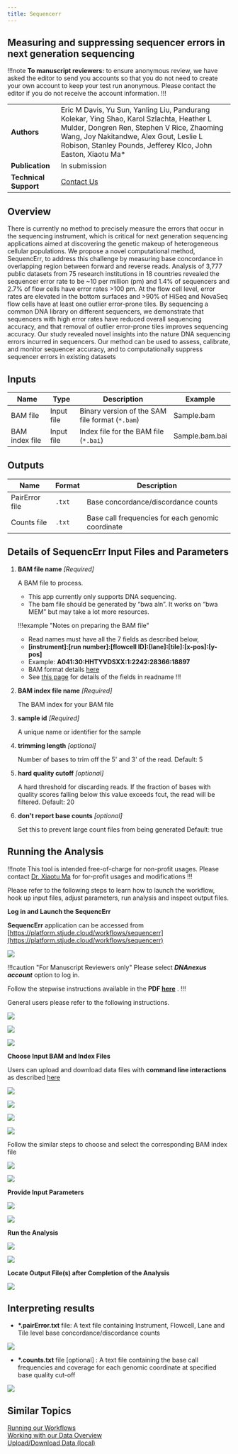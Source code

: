 ```yaml
---
title: Sequencerr
---
```


## Measuring and suppressing sequencer errors in next generation sequencing


!!!note
**To manuscript reviewers:** to ensure anonymous review, we have asked the editor to send you accounts so that you do not need to create your own account to keep your test run anonymous. Please contact the editor if you do not receive the account information.
!!!


|                       |                                                                                                                                                                                                                                                    |
| --------------------- | -------------------------------------------------------------------------------------------------------------------------------------------------------------------------------------------------------------------------------------------------- |
| **Authors**           | Eric M Davis, Yu Sun, Yanling Liu, Pandurang Kolekar, Ying Shao, Karol Szlachta, Heather L Mulder, Dongren Ren, Stephen V Rice, Zhaoming Wang, Joy Nakitandwe, Alex Gout, Leslie L Robison, Stanley Pounds, Jefferey Klco, John Easton, Xiaotu Ma* |
| **Publication**       | In submission                                                                                                                                                                                                                                      |
| **Technical Support** | [Contact Us](https://stjude.cloud/contact)                                                                                                                                                                                                         |

## Overview

There is currently no method to precisely measure the errors that occur in the sequencing instrument, which is critical for next generation sequencing applications aimed at discovering the genetic makeup of heterogeneous cellular populations. 
We propose a novel computational method, SequencErr, to address this challenge by measuring base concordance in overlapping region between forward and reverse reads. Analysis of 3,777 public datasets from 75 research institutions in 18 countries revealed the sequencer error rate to be ~10 per million (pm) and 1.4% of sequencers and 2.7% of flow cells have error rates >100 pm. At the flow cell level, error rates are elevated in the bottom surfaces and >90% of HiSeq and NovaSeq flow cells have at least one outlier error-prone tiles. 
By sequencing a common DNA library on different sequencers, we demonstrate that sequencers with high error rates have reduced overall sequencing accuracy, and that removal of outlier error-prone tiles improves sequencing accuracy. Our study revealed novel insights into the nature DNA sequencing errors incurred in sequencers. Our method can be used to assess, calibrate, and monitor sequencer accuracy, and to computationally suppress sequencer errors in existing datasets


## Inputs

| Name           | Type       | Description                                     | Example          |
| -------------- | ---------- | ----------------------------------------------- | ---------------- |
| BAM file       | Input file | Binary version of the SAM file format (`*.bam`) | Sample.bam       |
| BAM index file | Input file | Index file for the BAM file (`*.bai`)           | Sample.bam.bai   |

## Outputs

| Name           | Format | Description                                       |
| -------------- | ------ | ------------------------------------------------- |
| PairError file | `.txt` | Base concordance/discordance counts               |
| Counts file    | `.txt` | Base call frequencies for each genomic coordinate |


## Details of SequencErr Input Files and Parameters

1. **BAM file name** _[Required]_

    A BAM file to process. 
    
    * This app currently only supports DNA sequencing.
    * The bam file should be generated by “bwa aln”. It works on “bwa MEM” but may take a lot more resources.
    
    !!!example "Notes on preparing the BAM file"
    -   Read names must have all the 7 fields as described below,
    -   **\[instrument]:\[run number]:\[flowcell ID]:\[lane]:\[tile]:\[x-pos]:\[y-pos]**
    -   Example: **A041:30:HHTYVDSXX:1:2242:28366:18897**
    -   BAM format details [here](http://samtools.github.io/hts-specs/SAMv1.pdf)
    -   See [this page](https://help.basespace.illumina.com/articles/descriptive/fastq-files/) for details of the fields in readname 
    !!!


2. **BAM index file name** _[Required]_

    The BAM index for your BAM file

3. **sample id** _[Required]_

    A unique name or identifier for the sample

4. **trimming length** _[optional]_

    Number of bases to trim off the 5' and 3' of the read.
    Default: 5

5. **hard quality cutoff** _[optional]_

    A hard threshold for discarding reads. If the fraction of bases with quality scores falling below this value exceeds fcut, the read will be filtered.
    Default: 20

6. **don't report base counts** _[optional]_
    
    Set this to prevent large count files from being generated
    Default: true

## Running the Analysis

!!!note
This tool is intended free-of-charge for non-profit usages. 
Please contact [Dr. Xiaotu Ma](mailto:Xiaotu.Ma@stjude.org) for for-profit usages and modifications
!!!

Please refer to the following steps to learn how to launch the workflow, hook up input files, adjust parameters, run analysis and inspect output files.

**Log in and Launch the SequencErr**

**SequencErr** application can be accessed from [https://platform.stjude.cloud/workflows/sequencerr](https://platform.stjude.cloud/workflows/sequencerr)

![](./Sequencerr_log_in_1.png)

!!!caution "For Manuscript Reviewers only" 
Please select **_DNAnexus account_** option to log in.
    
Follow the stepwise instructions available in the **PDF [here](../../../files/guides/tools/sequencerr/SequencErr_Instructions.pdf)** .
!!!

General users please refer to the following instructions.

![](./Sequencerr_log_in_2.png)

![](./Sequencerr_log_in_3.png)

![](./Sequencerr_launch_4.png)


**Choose Input BAM and Index Files**

Users can upload and download data files with **command line interactions** as described [here](../../../guides/genomics-platform/analyzing-data/command-line.md)

![](./Sequencerr_BAM_5.png)

![](./Sequencerr_BAM_6.png)

![](./Sequencerr_BAM_7.png)

![](./Sequencerr_BAM_8.png)

Follow the similar steps to choose and select the corresponding BAM index file

![](./Sequencerr_BAM_Index_9.png)

![](./Sequencerr_BAM_Index_10.png)

**Provide Input Parameters**

![](./Sequencerr_Parameters_11.png)

![](./Sequencerr_Parameters_12.png)

**Run the Analysis**

![](./Sequencerr_Run_Analysis_13.png)

![](./Sequencerr_Run_Status_14.png)

**Locate Output File(s) after Completion of the Analysis**

![](./Sequencerr_Output_15.png)

## Interpreting results

* **\*.pairError.txt** file: A text file containing Instrument, Flowcell, Lane and Tile level base concordance/discordance counts

![](./pairErrorOut.png)


* **\*.counts.txt** file [optional] : A text file containing the base call frequencies and coverage for each genomic coordinate at specified base quality cut-off

![](./testCountOut.png)

## Similar Topics

[Running our Workflows](../analyzing-data/running-sj-workflows.md)  
[Working with our Data Overview](../managing-data/working-with-our-data.md)   
[Upload/Download Data (local)](../managing-data/upload-local.md)   
